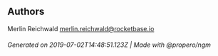 ## Authors

Merlin Reichwald <merlin.reichwald@rocketbase.io>

###### Generated on 2019-07-02T14:48:51.123Z | Made with @propero/ngm